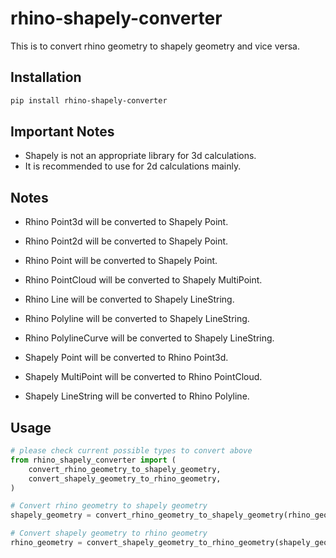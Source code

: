 # rhino-shapely-converter

This is to convert rhino geometry to shapely geometry and vice versa.

## Installation

```bash
pip install rhino-shapely-converter
```



## Important Notes

- Shapely is not an appropriate library for 3d calculations.
- It is recommended to use for 2d calculations mainly.

## Notes

- Rhino Point3d will be converted to Shapely Point.
- Rhino Point2d will be converted to Shapely Point.
- Rhino Point will be converted to Shapely Point.
- Rhino PointCloud will be converted to Shapely MultiPoint.
- Rhino Line will be converted to Shapely LineString.
- Rhino Polyline will be converted to Shapely LineString.
- Rhino PolylineCurve will be converted to Shapely LineString.

- Shapely Point will be converted to Rhino Point3d.
- Shapely MultiPoint will be converted to Rhino PointCloud.
- Shapely LineString will be converted to Rhino Polyline.

## Usage

```python
# please check current possible types to convert above
from rhino_shapely_converter import (
    convert_rhino_geometry_to_shapely_geometry,
    convert_shapely_geometry_to_rhino_geometry,
)

# Convert rhino geometry to shapely geometry
shapely_geometry = convert_rhino_geometry_to_shapely_geometry(rhino_geometry)

# Convert shapely geometry to rhino geometry
rhino_geometry = convert_shapely_geometry_to_rhino_geometry(shapely_geometry)
```
